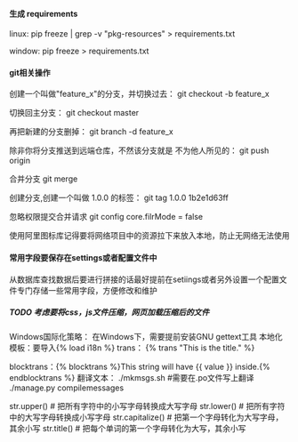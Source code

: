 #### 生成 requirements
linux:
pip freeze | grep -v "pkg-resources" > requirements.txt

window:
pip freeze > requirements.txt

#### git相关操作
创建一个叫做"feature_x"的分支，并切换过去：
git checkout -b feature_x

切换回主分支：
git checkout master

再把新建的分支删掉：
git branch -d feature_x

除非你将分支推送到远端仓库，不然该分支就是 不为他人所见的：
git push origin <branch>
  
合并分支
git merge <branch>
  
创建分支,创建一个叫做 1.0.0 的标签：
git tag 1.0.0 1b2e1d63ff

忽略权限提交合并请求
git config core.filrMode = false

使用阿里图标库记得要将网络项目中的资源拉下来放入本地，防止无网络无法使用

#### 常用字段要保存在settings或者配置文件中 ####
从数据库查找数据后要进行拼接的话最好提前在setiings或者另外设置一个配置文件专门存储一些常用字段，方便修改和维护

##### TODO 考虑要将css，js文件压缩，网页加载压缩后的文件

Windows国际化策略： 在Windows下，需要提前安装GNU gettext工具
本地化模板：要导入{% load i18n %}
trans： {% trans "This is the title." %}

blocktrans：{% blocktrans %}This string will have {{ value }} inside.{% endblocktrans %}
翻译文本：
./mkmsgs.sh #需要在.po文件写上翻译
./manage.py compilemessages

str.upper()       # 把所有字符中的小写字母转换成大写字母
str.lower()        # 把所有字符中的大写字母转换成小写字母
str.capitalize()    # 把第一个字母转化为大写字母，其余小写
str.title()          # 把每个单词的第一个字母转化为大写，其余小写 

